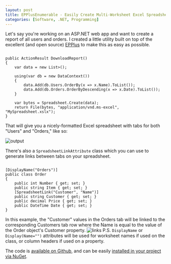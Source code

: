 ```yaml
---
layout: post
title: EPPlusEnumerable - Easily Create Multi-Worksheet Excel Spreadsheets from any .NET object collection
categories: [Software, .NET, Programming]
---
```


Let's say you're working on an ASP.NET web app and want to create a report of all users and orders. I created a little utility built on top of the excellent (and open source) [EPPlus](http://epplus.codeplex.com/) to make this as easy as possible.

<pre><code class="language-csharp">
public ActionResult DownloadReport()
{
    var data = new List<ienumerable<object>>();

    using(var db = new DataContext())
    {
        data.Add(db.Users.OrderBy(x => x.Name).ToList());
        data.Add(db.Orders.OrderByDescending(x => x.Date).ToList());
    }

    var bytes = Spreadsheet.Create(data);
    return File(bytes, "application/vnd.ms-excel", "MySpreadsheet.xslx");
}
</code></pre>

That will give you a nicely-formatted Excel spreadsheet with tabs for both "Users" and "Orders," like so:

![output](https://raw.githubusercontent.com/bradwestness/EPPlusEnumerable/master/output.png)

There's also a `SpreadsheetLinkAttribute` class which you can use to generate links between tabs on your spreadsheet.

<pre><code class="language-csharp">
[DisplayName("Orders")]
public class Order
{
    public int Number { get; set; }
    public string Item { get; set; }
    [SpreadsheetLink("Customer", "Name")]
    public string Customer { get; set; }
    public decimal Price { get; set; }
    public DateTime Date { get; set; }
}
</code></pre>

In this example, the "Customer" values in the Orders tab will be linked to the corresponding Customers tab row where the Name is equal to the value of the Order object's Customer property.
![links](https://raw.githubusercontent.com/bradwestness/EPPlusEnumerable/master/links.png)
P.S. `DisplayName` or `Display(Name="")` attributes will be used for worksheet names if used on the class, or column headers if used on a property.

The code is [available on Github](https://github.com/bradwestness/EPPlusEnumerable), and can be easily [installed in your project via NuGet](http://www.nuget.org/packages/EPPlusEnumerable/).